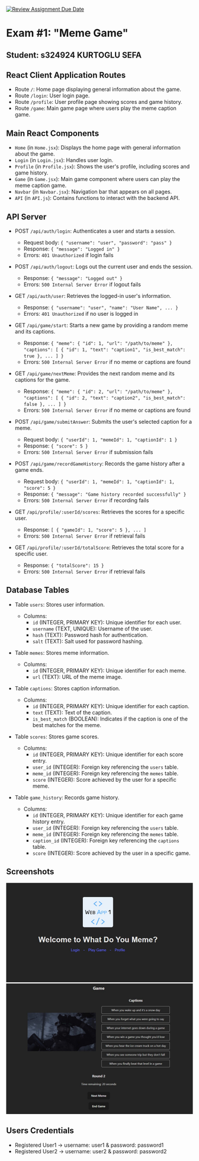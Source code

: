 [![Review Assignment Due Date](https://classroom.github.com/assets/deadline-readme-button-22041afd0340ce965d47ae6ef1cefeee28c7c493a6346c4f15d667ab976d596c.svg)](https://classroom.github.com/a/AVMm0VzU)
# Exam #1: "Meme Game"
## Student: s324924 KURTOGLU SEFA 

## React Client Application Routes

- Route `/`: Home page displaying general information about the game.
- Route `/login`: User login page.
- Route `/profile`: User profile page showing scores and game history.
- Route `/game`: Main game page where users play the meme caption game.

## Main React Components

- `Home` (in `Home.jsx`): Displays the home page with general information about the game.
- `Login` (in `Login.jsx`): Handles user login.
- `Profile` (in `Profile.jsx`): Shows the user's profile, including scores and game history.
- `Game` (in `Game.jsx`): Main game component where users can play the meme caption game.
- `Navbar` (in `Navbar.jsx`): Navigation bar that appears on all pages.
- `API` (in `API.js`): Contains functions to interact with the backend API.

## API Server

- POST `/api/auth/login`: Authenticates a user and starts a session.
  - Request body: `{ "username": "user", "password": "pass" }`
  - Response: `{ "message": "Logged in" }`
  - Errors: `401 Unauthorized` if login fails

- POST `/api/auth/logout`: Logs out the current user and ends the session.
  - Response: `{ "message": "Logged out" }`
  - Errors: `500 Internal Server Error` if logout fails

- GET `/api/auth/user`: Retrieves the logged-in user's information.
  - Response: `{ "username": "user", "name": "User Name", ... }`
  - Errors: `401 Unauthorized` if no user is logged in

- GET `/api/game/start`: Starts a new game by providing a random meme and its captions.
  - Response: `{ "meme": { "id": 1, "url": "/path/to/meme" }, "captions": [ { "id": 1, "text": "caption1", "is_best_match": true }, ... ] }`
  - Errors: `500 Internal Server Error` if no meme or captions are found

- GET `/api/game/nextMeme`: Provides the next random meme and its captions for the game.
  - Response: `{ "meme": { "id": 2, "url": "/path/to/meme" }, "captions": [ { "id": 2, "text": "caption2", "is_best_match": false }, ... ] }`
  - Errors: `500 Internal Server Error` if no meme or captions are found

- POST `/api/game/submitAnswer`: Submits the user's selected caption for a meme.
  - Request body: `{ "userId": 1, "memeId": 1, "captionId": 1 }`
  - Response: `{ "score": 5 }`
  - Errors: `500 Internal Server Error` if submission fails

- POST `/api/game/recordGameHistory`: Records the game history after a game ends.
  - Request body: `{ "userId": 1, "memeId": 1, "captionId": 1, "score": 5 }`
  - Response: `{ "message": "Game history recorded successfully" }`
  - Errors: `500 Internal Server Error` if recording fails

- GET `/api/profile/:userId/scores`: Retrieves the scores for a specific user.
  - Response: `[ { "gameId": 1, "score": 5 }, ... ]`
  - Errors: `500 Internal Server Error` if retrieval fails

- GET `/api/profile/:userId/totalScore`: Retrieves the total score for a specific user.
  - Response: `{ "totalScore": 15 }`
  - Errors: `500 Internal Server Error` if retrieval fails

## Database Tables

- Table `users`: Stores user information.
  - Columns: 
    - `id` (INTEGER, PRIMARY KEY): Unique identifier for each user.
    - `username` (TEXT, UNIQUE): Username of the user.
    - `hash` (TEXT): Password hash for authentication.
    - `salt` (TEXT): Salt used for password hashing.

- Table `memes`: Stores meme information.
  - Columns: 
    - `id` (INTEGER, PRIMARY KEY): Unique identifier for each meme.
    - `url` (TEXT): URL of the meme image.

- Table `captions`: Stores caption information.
  - Columns: 
    - `id` (INTEGER, PRIMARY KEY): Unique identifier for each caption.
    - `text` (TEXT): Text of the caption.
    - `is_best_match` (BOOLEAN): Indicates if the caption is one of the best matches for the meme.

- Table `scores`: Stores game scores.
  - Columns: 
    - `id` (INTEGER, PRIMARY KEY): Unique identifier for each score entry.
    - `user_id` (INTEGER): Foreign key referencing the `users` table.
    - `meme_id` (INTEGER): Foreign key referencing the `memes` table.
    - `score` (INTEGER): Score achieved by the user for a specific meme.

- Table `game_history`: Records game history.
  - Columns: 
    - `id` (INTEGER, PRIMARY KEY): Unique identifier for each game history entry.
    - `user_id` (INTEGER): Foreign key referencing the `users` table.
    - `meme_id` (INTEGER): Foreign key referencing the `memes` table.
    - `caption_id` (INTEGER): Foreign key referencing the `captions` table.
    - `score` (INTEGER): Score achieved by the user in a specific game.

## Screenshots

![Screenshot1](./screenshots/home-page.jpg)
![Screenshot2](./screenshots/game-page.jpg)

## Users Credentials

- Registered User1 -> username: user1 & password: password1
- Registered User2 -> username: user2 & password: password2
